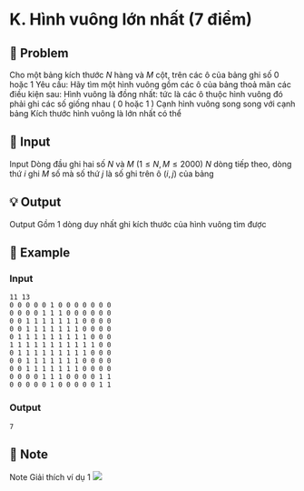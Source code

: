 # K. Hình vuông lớn nhất (7 điểm)

## 📖 Problem

Cho một bảng kích thước
$N$
hàng và
$M$
cột, trên các ô của bảng ghi số
$0$
hoặc
$1$
Yêu cầu:
Hãy tìm một hình vuông gồm các ô của bảng thoả mãn các điều kiện sau:
Hình vuông là đồng nhất: tức là các ô thuộc hình vuông đó phải ghi các số giống nhau (
$0$
hoặc
$1$
)
Cạnh hình vuông song song với cạnh bảng
Kích thước hình vuông là lớn nhất có thể


## 🧩 Input

Input
Dòng đầu ghi hai số
$N$
và
$M$
$(1 ≤N,M≤ 2000)$
$N$
dòng tiếp theo, dòng thứ
$i$
ghi
$M$
số mà số thứ
$j$
là số ghi trên ô
$(i,j)$
của bảng


## 💡 Output

Output
Gồm
$1$
dòng duy nhất ghi kích thước của hình vuông tìm được


## 🧠 Example

### Input

```text
11 13
0 0 0 0 0 1 0 0 0 0 0 0 0
0 0 0 0 1 1 1 0 0 0 0 0 0
0 0 1 1 1 1 1 1 1 0 0 0 0
0 0 1 1 1 1 1 1 1 0 0 0 0
0 1 1 1 1 1 1 1 1 1 0 0 0
1 1 1 1 1 1 1 1 1 1 1 0 0
0 1 1 1 1 1 1 1 1 1 0 0 0
0 0 1 1 1 1 1 1 1 0 0 0 0
0 0 1 1 1 1 1 1 1 0 0 0 0
0 0 0 0 1 1 1 0 0 0 0 1 1
0 0 0 0 0 1 0 0 0 0 0 1 1
```

### Output

```text
7
```



## 📝 Note

Note
Giải thích ví dụ
$1$
![](https://espresso.codeforces.com/3a0da185e77d5e0a34756ed9963bc98e04aa9fec.png)


